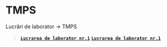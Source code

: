 # TMPS
Lucrări de laborator -> TMPS

> [**`Lucrarea de laborator nr.1`**](https://github.com/rzvn332/TMPS/tree/main/LAB-1-TMPS)
> [**`Lucrarea de laborator nr.1`**](https://github.com/rzvn332/TMPS/tree/main/LAB-2-TMPS)
